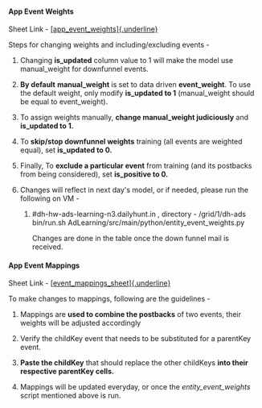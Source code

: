 #### App Event Weights

Sheet Link -
[[app_event_weights]{.underline}](https://docs.google.com/spreadsheets/u/0/d/1b8FWx2OvshIoA-QFSpq55_ZOOwBQtjbib-7gn1QjfAw/edit)

Steps for changing weights and including/excluding events - 

1.  Changing **is_updated** column value to 1 will make the model use
    manual_weight for downfunnel events.

2.  **By default** **manual_weight** is set to data driven
    **event_weight**. To use the default weight, only modify
    **is_updated to 1** (manual_weight should be equal to event_weight).

3.  To assign weights manually, **change manual_weight judiciously** and
    **is_updated to 1.**

4.  To **skip/stop downfunnel weights** training (all events are
    weighted equal), set **is_updated to 0.**

5.  Finally, To **exclude a particular event** from training (and its
    postbacks from being considered), set **is_positive to 0.**

6.  Changes will reflect in next day\'s model, or if needed, please run
    the following on VM - 

    1.  #dh-hw-ads-learning-n3.dailyhunt.in , directory -
        /grid/1/dh-ads  bin/run.sh
        AdLearning/src/main/python/entity_event_weights.py

        Changes are done in the table once the down funnel mail is
        received.

#### **App Event Mappings** 

Sheet Link -
[[event_mappings_sheet]{.underline}](https://docs.google.com/spreadsheets/d/1o_Om01S5L0gAJrt0-IByYIJdjH01mgsn9JboAX86abM/edit?usp=sharing)

To make changes to mappings, following are the guidelines -

1.  Mappings are **used to combine the postbacks** of two events, their
    weights will be adjusted accordingly

2.  Verify the childKey event that needs to be substituted for a
    parentKey event.

3.  **Paste the childKey** that should replace the other childKeys
    **into their respective parentKey cells.**

4.  Mappings will be updated everyday, or once the
    *entity_event_weights* script mentioned above is run.
